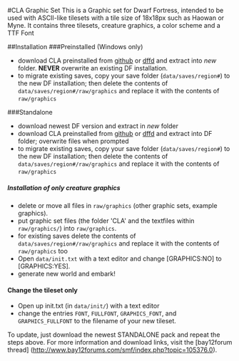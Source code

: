 #CLA Graphic Set
This is a Graphic set for Dwarf Fortress, intended to be used with ASCII-like tilesets with a tile size of 18x18px such as Haowan or Myne. It contains three tilesets, creature graphics, a color scheme and a TTF Font 

##Installation
###Preinstalled (Windows only)
- download CLA preinstalled from [github](https://github.com/DFgraphics/CLA/releases) or [dffd](http://dffd.bay12games.com/file.php?id=5947) and extract into _new_ folder. **NEVER** overwrite an existing DF installation.
- to migrate existing saves, copy your save folder (`data/saves/region#`) to the new DF installation; then delete the contents of `data/saves/region#/raw/graphics` and replace it with the contents of `raw/graphics`

###Standalone
- download newest DF version and extract in _new_ folder
- download CLA preinstalled from [github](https://github.com/DFgraphics/CLA/releases) or [dffd](http://dffd.bay12games.com/file.php?id=5945) and extract into DF folder; overwrite files when prompted
- to migrate existing saves, copy your save folder (`data/saves/region#`) to the new DF installation; then delete the contents of `data/saves/region#/raw/graphics` and replace it with the contents of `raw/graphics`


##### Installation of only creature graphics
- delete or move all files in `raw/graphics` (other graphic sets, example graphics).
- put graphic set files (the folder 'CLA' and the textfiles within `raw/graphics/`) into `raw/graphics`.
- for existing saves delete the contents of `data/saves/region#/raw/graphics` and replace it with the contents of `raw/graphics` too
- Open `data/init.txt` with a text editor and change [GRAPHICS:NO] to [GRAPHICS:YES].
- generate new world and embark!

#### Change the tileset only
- Open up init.txt (in `data/init/`) with a text editor
- change the entries `FONT`, `FULLFONT`, `GRAPHICS_FONT`, and `GRAPHICS_FULLFONT` to the filename of your new tileset.

To update, just download the newest STANDALONE pack and repeat the steps above.
For more information and download links, visit the [bay12forum thread] (http://www.bay12forums.com/smf/index.php?topic=105376.0).
